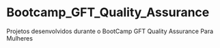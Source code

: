 # Bootcamp_GFT_Quality_Assurance
Projetos desenvolvidos durante o BootCamp GFT Quality Assurance Para Mulheres
